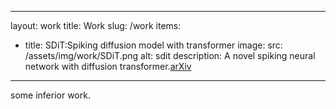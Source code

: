 ---
layout: work
title: Work
slug: /work
items:
  - title: SDiT:Spiking diffusion model with transformer
    image:
      src: /assets/img/work/SDiT.png
      alt: sdit
    description: A novel spiking neural network with diffusion transformer.[arXiv](https://arxiv.org/abs/2402.11588)
 ---

some inferior work.
<br />
<br />
